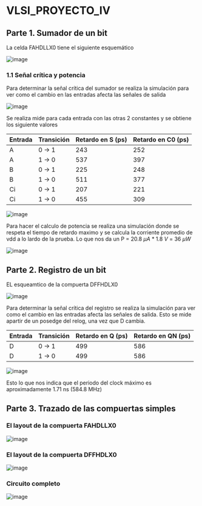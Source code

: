# VLSI_PROYECTO_IV
## Parte 1. Sumador de un bit
La celda FAHDLLX0 tiene el siguiente esquemático

![image](https://github.com/user-attachments/assets/3c9c347e-7ee5-421a-acb8-47d122e7f2a4)

### 1.1 Señal crítica y potencia
Para determinar la señal crítica del sumador se realiza la simulación para ver como el cambio en las entradas afecta las señales de salida

![image](https://github.com/user-attachments/assets/b65bd10f-5857-4e10-a600-4319a9f0a4c0)

Se realiza mide para cada entrada con las otras 2 constantes y se obtiene los siguiente valores

| Entrada | Transición | Retardo en S (ps)| Retardo en C0 (ps)|
|---------|------------|------------------|-------------------|
| A       | 0 → 1      | 243              | 252               |
| A       | 1 → 0      | 537              | 397               |
| B       | 0 → 1      | 225              | 248               |
| B       | 1 → 0      | 511              | 377               |
| Ci      | 0 → 1      | 207              | 221               |
| Ci      | 1 → 0      | 455              | 309               |

![image](https://github.com/user-attachments/assets/469e101b-c3f5-4f93-ae5f-f9e7a11eade3)

Para hacer el calculo de potencia se realiza una simulación donde se respeta el tiempo de retardo maximo y se calcula la corriente promedio de vdd a lo lardo de la prueba.
Lo que nos da un P = 20.8 $\mu A$ * 1.8 $V$ = 36 $\mu W$

![image](https://github.com/user-attachments/assets/c8fb99a7-d4e6-490f-9b8d-d1d45bbf992c)

## Parte 2. Registro de un bit

EL esqueamtico de la compuerta DFFHDLX0 

![image](https://github.com/user-attachments/assets/8d7ecdf3-bf42-4e46-8749-6c73cbd4d013)


Para determinar la señal crítica del registro se realiza la simulación para ver como el cambio en las entradas afecta las señales de salida. Esto se mide apartir de un posedge del relog, una vez que D cambia.

| Entrada | Transición | Retardo en Q (ps)| Retardo en QN (ps)|
|---------|------------|------------------|-------------------|
| D       | 0 → 1      | 499              | 586               |
| D       | 1 → 0      | 499              | 586               |

![image](https://github.com/user-attachments/assets/1968556a-4b12-4312-93bf-8854c8740f81)

Esto lo que nos indica que el periodo del clock máximo es aproximadamente 1.71 ns (584.8 MHz)

## Parte 3. Trazado de las compuertas simples

### El layout de la compuerta FAHDLLX0

![image](https://github.com/user-attachments/assets/ec51ae8a-df22-4255-81dd-49b4b2824aff)

### El layout de la compuerta DFFHDLX0

![image](https://github.com/user-attachments/assets/eeaf4961-a4be-4716-83fb-79bde15ab25b)

### Circuito completo

![image](https://github.com/user-attachments/assets/dc7a1a2b-1f07-4b67-bf8c-f265680d550b)

